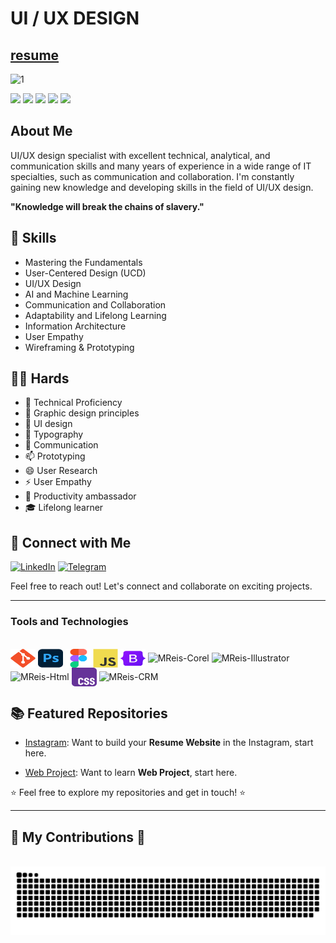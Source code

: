 # UI / UX   DESIGN

##     [resume](https://docs.google.com/document/d/1O-7T48Ecg3DcyUllTKlVKSsslSl12mO-UEgNysKddLc/edit?usp=sharing)
![1](https://github.com/user-attachments/assets/dae32f1a-96a9-419f-97ab-caea37e9a443)

<p align="left">
    <a href="https://t.me/Marya_sol"><img src="https://badgen.net/badge/icon/%40Marya_sol28?icon=telegram&label=TG" /></a>
    <a href="https://www.linkedin.com/in/mar1fedotova"><img src="https://badgen.net/badge/blog/linkedin/green?icon=chrome&label" /></a>
    <a href="https://www.behance.net/Marya_Sol"><img src="https://badgen.net/badge/blog/behance/green?icon=chrome&label" /></a>
    <a href="https://instagram.com/designer_site123"><img src="src="https://badgen.net/badge/blog/instagram/red?icon=chrome&label" /></a>
    <a href="https://www.instagram.com/designer_site123"><img src="https://badgen.net/badge/icon/%40designer_site123?icon=instagram&label=Insta" /></a>
</p>

## About Me
UI/UX design specialist with excellent technical, analytical, and communication skills and many years of experience in a wide range of IT specialties, such as communication and collaboration. I'm constantly gaining new knowledge and developing skills in the field of UI/UX design.

**"Knowledge will break the chains of slavery."**

## 🚀 Skills

- Mastering the Fundamentals
- User-Centered Design (UCD)
- UI/UX Design
- AI and Machine Learning
- Communication and Collaboration
- Adaptability and Lifelong Learning
- Information Architecture
- User Empathy
- Wireframing & Prototyping

## 🙋‍♂️ Hards

- 🔭  Technical Proficiency
- 🌱  Graphic design principles
- 👯  UI design
- 🤔  Typography
- 💬  Communication
- 📫  Prototyping
- 😄  User Research
- ⚡  User Empathy
- 🚀  Productivity ambassador  
- 🎓  Lifelong learner

## 🔗 Connect with Me

[<img src="./assets/linkedin-48x48.png" alt="LinkedIn" width="40" height="40">](https://linkedin.com/in/mar1fedotova)
[<img src="./assets/telegram.svg" alt="Telegram" width="40" height="40">](https://t.me/Marya_sol)

Feel free to reach out! Let's connect and collaborate on exciting projects.

---

### Tools and Technologies
  
<div style="display: inline_block"><br>
  <img align="center" alt="MReis-Git" height="30" width="40" src="https://raw.githubusercontent.com/devicons/devicon/master/icons/git/git-original.svg">
  <img align="center" alt="MReis-Docker" height="30" width="40" src="https://raw.githubusercontent.com/devicons/devicon/master/icons/photoshop/photoshop-original.svg">
  <img align="center" alt="MReis-Figma" height="30" width="40" src="https://raw.githubusercontent.com/devicons/devicon/master/icons/figma/figma-original.svg">
  <img align="center" alt="MReis-JS" height="30" width="40" src="https://raw.githubusercontent.com/devicons/devicon/master/icons/javascript/javascript-original.svg">
  <img align="center" alt="MReis-Bootstrap" height="30" width="40" src="https://raw.githubusercontent.com/devicons/devicon/master/icons/bootstrap/bootstrap-original.svg">
  <img align="center" alt="MReis-Corel" height="30" width="40" src="https://raw.githubusercontent.com/devicons/devicon/master/icons/adobecoreldraw/adobecoreldraw-original.svg">
  <img align="center" alt="MReis-Illustrator" height="30" width="40" src="https://raw.githubusercontent.com/devicons/devicon/master/icons/adobeillustrator/adobeillustrator-original.svg">
  <img align="center" alt="MReis-Html" height="30" width="40" src="https://raw.githubusercontent.com/devicons/devicon/master/icons/html/html-original.svg">
  <img align="center" alt="MReis-CSS" height="30" width="40" src="https://raw.githubusercontent.com/devicons/devicon/master/icons/css/css-original.svg">
  <img align="center" alt="MReis-CRM" height="30" width="40" src="https://raw.githubusercontent.com/devicons/devicon/master/icons/crm/crm-original.svg">
  
</div>

## 📚 Featured Repositories

- [Instagram](https://instagram.com/designer_site123): Want to build your **Resume Website** in the Instagram, start here.

- [Web Project](https://www.behance.net/gallery/212229911/sajt-dlja-otelja): Want to learn **Web Project**, start here.


⭐️ Feel free to explore my repositories and get in touch! ⭐️

---

  <h2>🐍 My Contributions 🐍</h2>
  <br>
  <img alt="snake eating my contributions" src="https://raw.githubusercontent.com/salesp07/salesp07/output/github-contribution-grid-snake.svg" />
  
  <br/>
</div>
